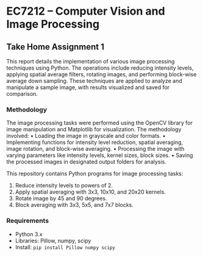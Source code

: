 
# EC7212 – Computer Vision and Image Processing
## Take Home Assignment 1
This report details the implementation of various image processing techniques using Python. 
The operations include reducing intensity levels, applying spatial average filters, rotating 
images, and performing block-wise average down sampling. These techniques are applied to 
analyze and manipulate a sample image, with results visualized and saved for comparison.

### Methodology
The image processing tasks were performed using the OpenCV library for image manipulation 
and Matplotlib for visualization. The methodology involved: 
• Loading the image in grayscale and color formats. 
• Implementing functions for intensity level reduction, spatial averaging, image rotation, 
and block-wise averaging. 
• Processing the image with varying parameters like intensity levels, kernel sizes, block 
sizes. 
• Saving the processed images in designated output folders for analysis.


This repository contains Python programs for image processing tasks:
1. Reduce intensity levels to powers of 2.
2. Apply spatial averaging with 3x3, 10x10, and 20x20 kernels.
3. Rotate image by 45 and 90 degrees.
4. Block averaging with 3x3, 5x5, and 7x7 blocks.

### Requirements
- Python 3.x
- Libraries: Pillow, numpy, scipy
- Install: `pip install Pillow numpy scipy`
